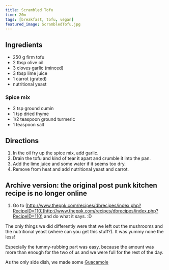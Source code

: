 ```yaml
---
title: Scrambled Tofu
time: 20m
tags: [breakfast, tofu, vegan]
featured_image: ScrambledTofu.jpg
---
```


## Ingredients
- 250 g firm tofu
- 2 tbsp olive oil
- 3 cloves garlic (minced)
- 3 tbsp lime juice
- 1 carrot (grated)
- nutritional yeast

### Spice mix
- 2 tsp ground cumin
- 1 tsp dried thyme
- 1/2 teaspoon ground turmeric
- 1 teaspoon salt

## Directions
1. In the oil fry up the spice mix, add garlic.
2. Drain the tofu and kind of tear it apart and crumble it into the pan.
3. Add the lime juice and some water if it seems too dry.
4. Remove from heat and add nutritional yeast and carrot.

## Archive version: the original post punk kitchen recipe is no longer online
1. Go to [http://www.theppk.com/recipes/dbrecipes/index.php?RecipeID=110](http://www.theppk.com/recipes/dbrecipes/index.php?RecipeID=110) and do what it says. :D

The only things we did differently were that we left out the mushrooms and the nutritional yeast (where can you get this stuff?). It was yummy none the less!

Especially the tummy-rubbing part was easy, because the amount was more than enough for the two of us and we were full for the rest of the day.

As the only side dish, we made some [Guacamole](guacamole)
